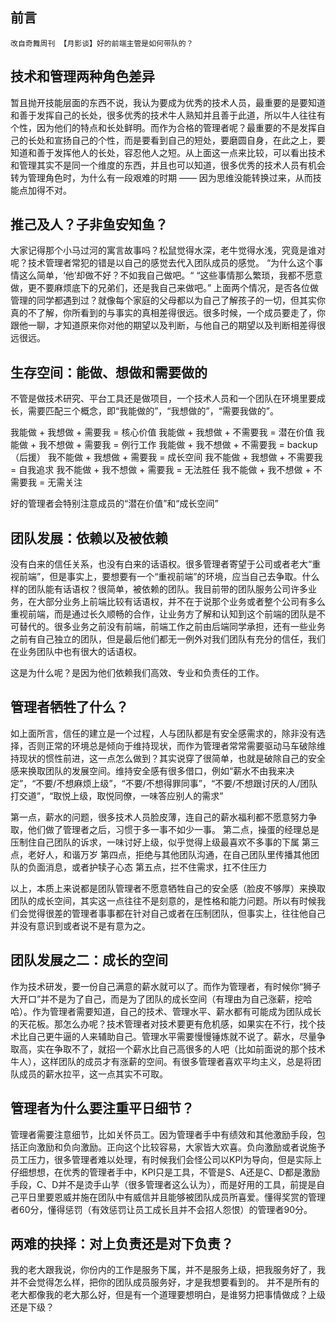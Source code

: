 前言
-------

```
改自奇舞周刊 【月影谈】好的前端主管是如何带队的？  
```

技术和管理两种角色差异
----------------------

暂且抛开技能层面的东西不说，我认为要成为优秀的技术人员，最重要的是要知道和善于发挥自己的长处，很多优秀的技术牛人熟知并且善于此道，所以牛人往往有个性，因为他们的特点和长处鲜明。而作为合格的管理者呢？最重要的不是发挥自己的长处和宣扬自己的个性，而是要看到自己的短处，要磨圆自身，在此之上，要知道和善于发挥他人的长处，容忍他人之短。从上面这一点来比较，可以看出技术和管理其实不是同一个维度的东西，并且也可以知道，很多优秀的技术人员有机会转为管理角色时，为什么有一段艰难的时期 —— 因为思维没能转换过来，从而技能点加得不对。

推己及人？子非鱼安知鱼？
------------------------

大家记得那个小马过河的寓言故事吗？松鼠觉得水深，老牛觉得水浅，究竟是谁对呢？技术管理者常犯的错是以自己的感觉去代入团队成员的感觉。
“为什么这个事情这么简单，‘他’却做不好？不如我自己做吧。“
“这些事情那么繁琐，我都不愿意做，更不要麻烦底下的兄弟们，还是我自己来做吧。”
上面两个情况，是否各位做管理的同学都遇到过？就像每个家庭的父母都以为自己了解孩子的一切，但其实你真的不了解，你所看到的与事实的真相差得很远。很多时候，一个成员要走了，你跟他一聊，才知道原来你对他的期望以及判断，与他自己的期望以及判断相差得很远很远。

生存空间：能做、想做和需要做的
------------------------------

不管是做技术研究、平台工具还是做项目，一个技术人员和一个团队在环境里要成长，需要匹配三个概念，即“我能做的”，“我想做的”，“需要我做的”。

我能做 + 我想做 + 需要我 = 核心价值
我能做 + 我想做 + 不需要我 = 潜在价值
我能做 + 我不想做 + 需要我 = 例行工作
我能做 + 我不想做 + 不需要我 = backup（后援）
我不能做 + 我想做 + 需要我 = 成长空间
我不能做 + 我想做 + 不需要我 = 自我追求
我不能做 + 我不想做 + 需要我 = 无法胜任
我不能做 + 我不想做 + 不需要我 = 无需关注

好的管理者会特别注意成员的“潜在价值”和“成长空间”

团队发展：依赖以及被依赖
------------------------

没有白来的信任关系，也没有白来的话语权。很多管理者寄望于公司或者老大“重视前端”，但是事实上，要想要有一个“重视前端”的环境，应当自己去争取。什么样的团队能有话语权？很简单，被依赖的团队。我目前带的团队服务公司许多业务，在大部分业务上前端比较有话语权，并不在于说那个业务或者整个公司有多么重视前端，而是通过长久顺畅的合作，让业务方了解和认知到这个前端的团队是不可替代的。很多业务之前没有前端，前端工作之前由后端同学承担，还有一些业务之前有自己独立的团队，但是最后他们都无一例外对我们团队有充分的信任，我们在业务团队中也有很大的话语权。

这是为什么呢？是因为他们依赖我们高效、专业和负责任的工作。

管理者牺牲了什么？
-----------------

如上面所言，信任的建立是一个过程，人与团队都是有安全感需求的，除非没有选择，否则正常的环境总是倾向于维持现状，而作为管理者常常需要驱动马车破除维持现状的惯性前进，这一点怎么做到？其实说穿了很简单，也就是破除自己的安全感来换取团队的发展空间。维持安全感有很多借口，例如“薪水不由我来决定”，“不要/不想麻烦上级”，“不要/不想得罪同事”，“不要/不想跟讨厌的人/团队打交道”，“取悦上级，取悦同僚，一味答应别人的需求”

第一点，薪水的问题，很多技术人员脸皮薄，连自己的薪水福利都不愿意努力争取，他们做了管理者之后，习惯于多一事不如少一事。
第二点，操蛋的经理总是压制住自己团队的诉求，一味讨好上级，似乎觉得上级最喜欢不多事的下属
第三点，老好人，和谐万岁
第四点，拒绝与其他团队沟通，在自己团队里传播其他团队的负面消息，或者护犊子心态
第五点，拦不住需求，扛不住压力

以上，本质上来说都是团队管理者不愿意牺牲自己的安全感（脸皮不够厚）来换取团队的成长空间，其实这一点往往不是刻意的，是性格和能力问题。所以有时候我们会觉得很差的管理者事事都在针对自己或者在压制团队，但事实上，往往他自己并没有意识到或者说不是有意为之。

团队发展之二：成长的空间
------------------------

作为技术研发，要一份自己满意的薪水就可以了。而作为管理者，有时候你“狮子大开口”并不是为了自己，而是为了团队的成长空间（有理由为自己涨薪，挖哈哈）。作为管理者需要知道，自己的技术、管理水平、薪水都有可能成为团队成长的天花板。那怎么办呢？技术管理者对技术要更有危机感，如果实在不行，找个技术比自己更牛逼的人来辅助自己。管理水平需要慢慢锤炼就不说了。薪水，尽量争取高，实在争取不了，就招一个薪水比自己高很多的人吧（比如前面说的那个技术牛人），这样团队的成员才有涨薪的空间。有很多管理者喜欢平均主义，总是将团队成员的薪水拉平，这一点其实不可取。

管理者为什么要注重平日细节？
---------------------------

管理者需要注意细节，比如关怀员工。因为管理者手中有绩效和其他激励手段，包括正向激励和负向激励。正向这个比较容易，大家皆大欢喜。负向激励或者说施予员工压力，很多管理者难以处理，有时候我们会怪公司以KPI为导向，但是实际上仔细想想，在优秀的管理者手中，KPI只是工具，不管是S、A还是C、D都是激励手段，C、D并不是烫手山芋（很多管理者这么认为），而是好用的工具，前提是自己平日里要恩威并施在团队中有威信并且能够被团队成员所喜爱。懂得奖赏的管理者60分，懂得惩罚（有效惩罚让员工成长且并不会招人怨恨）的管理者90分。

两难的抉择：对上负责还是对下负责？
--------------------------------

我的老大跟我说，你份内的工作是服务下属，并不是服务上级，把我服务好了，我并不会觉得怎么样，把你的团队成员服务好，才是我想要看到的。
并不是所有的老大都像我的老大那么好，但是有一个道理要想明白，是谁努力把事情做成？上级还是下级？



